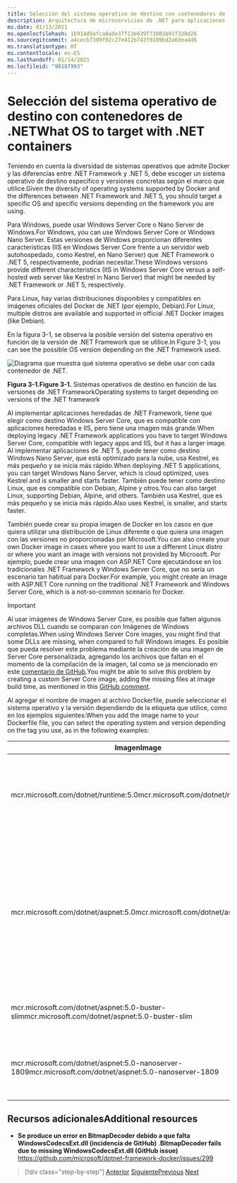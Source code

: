 ```yaml
---
title: Selección del sistema operativo de destino con contenedores de .NET
description: Arquitectura de microservicios de .NET para aplicaciones .NET en contenedor | Selección del sistema operativo de destino con contenedores de .NET
ms.date: 01/13/2021
ms.openlocfilehash: 1b914d9afca9ade37f13e639f73001b91f338d26
ms.sourcegitcommit: a4cecb7389f02c27e412b743f9189bd2a6dea4d6
ms.translationtype: HT
ms.contentlocale: es-ES
ms.lasthandoff: 01/14/2021
ms.locfileid: "98187993"
---
```

# <a name="what-os-to-target-with-net-containers"></a><span data-ttu-id="15692-103">Selección del sistema operativo de destino con contenedores de .NET</span><span class="sxs-lookup"><span data-stu-id="15692-103">What OS to target with .NET containers</span></span>

<span data-ttu-id="15692-104">Teniendo en cuenta la diversidad de sistemas operativos que admite Docker y las diferencias entre .NET Framework y .NET 5, debe escoger un sistema operativo de destino específico y versiones concretas según el marco que utilice.</span><span class="sxs-lookup"><span data-stu-id="15692-104">Given the diversity of operating systems supported by Docker and the differences between .NET Framework and .NET 5, you should target a specific OS and specific versions depending on the framework you are using.</span></span>

<span data-ttu-id="15692-105">Para Windows, puede usar Windows Server Core o Nano Server de Windows.</span><span class="sxs-lookup"><span data-stu-id="15692-105">For Windows, you can use Windows Server Core or Windows Nano Server.</span></span> <span data-ttu-id="15692-106">Estas versiones de Windows proporcionan diferentes características (IIS en Windows Server Core frente a un servidor web autohospedado, como Kestrel, en Nano Server) que .NET Framework o .NET 5, respectivamente, podrían necesitar.</span><span class="sxs-lookup"><span data-stu-id="15692-106">These Windows versions provide different characteristics (IIS in Windows Server Core versus a self-hosted web server like Kestrel in Nano Server) that might be needed by .NET Framework or .NET 5, respectively.</span></span>

<span data-ttu-id="15692-107">Para Linux, hay varias distribuciones disponibles y compatibles en imágenes oficiales del Docker de .NET (por ejemplo, Debian).</span><span class="sxs-lookup"><span data-stu-id="15692-107">For Linux, multiple distros are available and supported in official .NET Docker images (like Debian).</span></span>

<span data-ttu-id="15692-108">En la figura 3-1, se observa la posible versión del sistema operativo en función de la versión de .NET Framework que se utilice.</span><span class="sxs-lookup"><span data-stu-id="15692-108">In Figure 3-1, you can see the possible OS version depending on the .NET framework used.</span></span>

![Diagrama que muestra qué sistema operativo se debe usar con cada contenedor de .NET.](./media/net-container-os-targets/targeting-operating-systems.png)

<span data-ttu-id="15692-110">**Figura 3-1.**</span><span class="sxs-lookup"><span data-stu-id="15692-110">**Figure 3-1.**</span></span> <span data-ttu-id="15692-111">Sistemas operativos de destino en función de las versiones de .NET Framework</span><span class="sxs-lookup"><span data-stu-id="15692-111">Operating systems to target depending on versions of the .NET framework</span></span>

<span data-ttu-id="15692-112">Al implementar aplicaciones heredadas de .NET Framework, tiene que elegir como destino Windows Server Core, que es compatible con aplicaciones heredadas e IIS, pero tiene una imagen más grande.</span><span class="sxs-lookup"><span data-stu-id="15692-112">When deploying legacy .NET Framework applications you have to target Windows Server Core, compatible with legacy apps and IIS, but it has a larger image.</span></span> <span data-ttu-id="15692-113">Al implementar aplicaciones de .NET 5, puede tener como destino Windows Nano Server, que está optimizado para la nube, usa Kestrel, es más pequeño y se inicia más rápido.</span><span class="sxs-lookup"><span data-stu-id="15692-113">When deploying .NET 5 applications, you can target Windows Nano Server, which is cloud optimized, uses Kestrel and is smaller and starts faster.</span></span> <span data-ttu-id="15692-114">También puede tener como destino Linux, que es compatible con Debian, Alpine y otros.</span><span class="sxs-lookup"><span data-stu-id="15692-114">You can also target Linux, supporting Debian, Alpine, and others.</span></span> <span data-ttu-id="15692-115">También usa Kestrel, que es más pequeño y se inicia más rápido.</span><span class="sxs-lookup"><span data-stu-id="15692-115">Also uses Kestrel, is smaller, and starts faster.</span></span>

<span data-ttu-id="15692-116">También puede crear su propia imagen de Docker en los casos en que quiera utilizar una distribución de Linux diferente o que quiera una imagen con las versiones no proporcionadas por Microsoft.</span><span class="sxs-lookup"><span data-stu-id="15692-116">You can also create your own Docker image in cases where you want to use a different Linux distro or where you want an image with versions not provided by Microsoft.</span></span> <span data-ttu-id="15692-117">Por ejemplo, puede crear una imagen con ASP.NET Core ejecutándose en los tradicionales .NET Framework y Windows Server Core, que no sería un escenario tan habitual para Docker.</span><span class="sxs-lookup"><span data-stu-id="15692-117">For example, you might create an image with ASP.NET Core running on the traditional .NET Framework and Windows Server Core, which is a not-so-common scenario for Docker.</span></span>

> [!IMPORTANT]
> <span data-ttu-id="15692-118">Al usar imágenes de Windows Server Core, es posible que falten algunos archivos DLL cuando se comparan con Imágenes de Windows completas.</span><span class="sxs-lookup"><span data-stu-id="15692-118">When using Windows Server Core images, you might find that some DLLs are missing, when compared to full Windows images.</span></span> <span data-ttu-id="15692-119">Es posible que pueda resolver este problema mediante la creación de una imagen de Server Core personalizada, agregando los archivos que faltan en el momento de la compilación de la imagen, tal como se ja mencionado en este [comentario de GitHub](https://github.com/microsoft/dotnet-framework-docker/issues/299#issuecomment-511537448).</span><span class="sxs-lookup"><span data-stu-id="15692-119">You might be able to solve this problem by creating a custom Server Core image, adding the missing files at image build time, as mentioned in this [GitHub comment](https://github.com/microsoft/dotnet-framework-docker/issues/299#issuecomment-511537448).</span></span>

<span data-ttu-id="15692-120">Al agregar el nombre de imagen al archivo Dockerfile, puede seleccionar el sistema operativo y la versión dependiendo de la etiqueta que utilice, como en los ejemplos siguientes:</span><span class="sxs-lookup"><span data-stu-id="15692-120">When you add the image name to your Dockerfile file, you can select the operating system and version depending on the tag you use, as in the following examples:</span></span>

| <span data-ttu-id="15692-121">Imagen</span><span class="sxs-lookup"><span data-stu-id="15692-121">Image</span></span> | <span data-ttu-id="15692-122">Comentarios</span><span class="sxs-lookup"><span data-stu-id="15692-122">Comments</span></span> |
|-------|----------|
| <span data-ttu-id="15692-123">mcr.microsoft.com/dotnet/runtime:5.0</span><span class="sxs-lookup"><span data-stu-id="15692-123">mcr.microsoft.com/dotnet/runtime:5.0</span></span> | <span data-ttu-id="15692-124">Arquitectura múltiple de .NET 5: es compatible con Linux y Windows Nano Server en función del host de Docker.</span><span class="sxs-lookup"><span data-stu-id="15692-124">.NET 5 multi-architecture: Supports Linux and Windows Nano Server depending on the Docker host.</span></span> |
| <span data-ttu-id="15692-125">mcr.microsoft.com/dotnet/aspnet:5.0</span><span class="sxs-lookup"><span data-stu-id="15692-125">mcr.microsoft.com/dotnet/aspnet:5.0</span></span> | <span data-ttu-id="15692-126">Arquitectura múltiple de ASP.NET Core 5.0: es compatible con Linux y Windows Nano Server en función del host de Docker.</span><span class="sxs-lookup"><span data-stu-id="15692-126">ASP.NET Core 5.0 multi-architecture: Supports Linux and Windows Nano Server depending on the Docker host.</span></span> <br/> <span data-ttu-id="15692-127">La imagen de aspnetcore tiene algunas optimizaciones para ASP.NET Core.</span><span class="sxs-lookup"><span data-stu-id="15692-127">The aspnetcore image has a few optimizations for ASP.NET Core.</span></span> |
| <span data-ttu-id="15692-128">mcr.microsoft.com/dotnet/aspnet:5.0-buster-slim</span><span class="sxs-lookup"><span data-stu-id="15692-128">mcr.microsoft.com/dotnet/aspnet:5.0-buster-slim</span></span> | <span data-ttu-id="15692-129">Solo entorno de ejecución de .NET 5 en una distribución de Linux Debian</span><span class="sxs-lookup"><span data-stu-id="15692-129">.NET 5 runtime-only on Linux Debian distro</span></span> |
| <span data-ttu-id="15692-130">mcr.microsoft.com/dotnet/aspnet:5.0-nanoserver-1809</span><span class="sxs-lookup"><span data-stu-id="15692-130">mcr.microsoft.com/dotnet/aspnet:5.0-nanoserver-1809</span></span> | <span data-ttu-id="15692-131">Solo entorno de ejecución de .NET 5 en Windows Nano Server (Windows Server 1809)</span><span class="sxs-lookup"><span data-stu-id="15692-131">.NET 5 runtime-only on Windows Nano Server (Windows Server version 1809)</span></span> |

## <a name="additional-resources"></a><span data-ttu-id="15692-132">Recursos adicionales</span><span class="sxs-lookup"><span data-stu-id="15692-132">Additional resources</span></span>

- <span data-ttu-id="15692-133">**Se produce un error en BitmapDecoder debido a que falta WindowsCodecsExt.dll (incidencia de GitHub)** .</span><span class="sxs-lookup"><span data-stu-id="15692-133">**BitmapDecoder fails due to missing WindowsCodecsExt.dll (GitHub issue)**</span></span>  
  <https://github.com/microsoft/dotnet-framework-docker/issues/299>

> [!div class="step-by-step"]
> <span data-ttu-id="15692-134">[Anterior](container-framework-choice-factors.md)
> [Siguiente](official-net-docker-images.md)</span><span class="sxs-lookup"><span data-stu-id="15692-134">[Previous](container-framework-choice-factors.md)
[Next](official-net-docker-images.md)</span></span>
